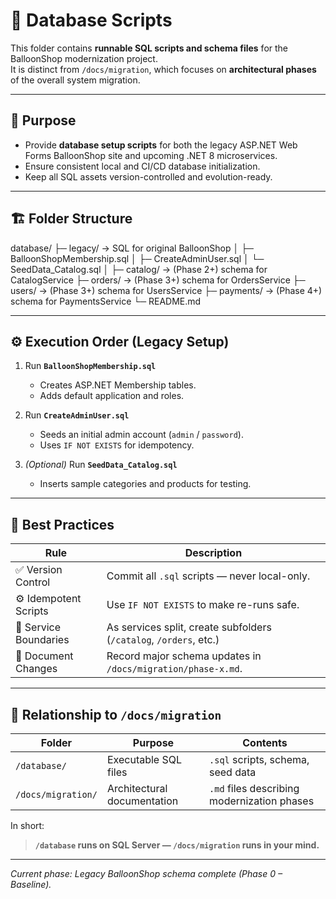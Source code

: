 # 📂 Database Scripts

This folder contains **runnable SQL scripts and schema files** for the BalloonShop modernization project.  
It is distinct from `/docs/migration`, which focuses on **architectural phases** of the overall system migration.

---

## 🧩 Purpose

- Provide **database setup scripts** for both the legacy ASP.NET Web Forms BalloonShop site and upcoming .NET 8 microservices.  
- Ensure consistent local and CI/CD database initialization.  
- Keep all SQL assets version-controlled and evolution-ready.

---

## 🏗️ Folder Structure

database/
├─ legacy/ → SQL for original BalloonShop
│ ├─ BalloonShopMembership.sql
│ ├─ CreateAdminUser.sql
│ └─ SeedData_Catalog.sql
│
├─ catalog/ → (Phase 2+) schema for CatalogService
├─ orders/ → (Phase 3+) schema for OrdersService
├─ users/ → (Phase 3+) schema for UsersService
├─ payments/ → (Phase 4+) schema for PaymentsService
└─ README.md

---

## ⚙️ Execution Order (Legacy Setup)

1. Run **`BalloonShopMembership.sql`**  
   - Creates ASP.NET Membership tables.  
   - Adds default application and roles.

2. Run **`CreateAdminUser.sql`**  
   - Seeds an initial admin account (`admin` / `password`).  
   - Uses `IF NOT EXISTS` for idempotency.

3. *(Optional)* Run **`SeedData_Catalog.sql`**  
   - Inserts sample categories and products for testing.

---

## 🧱 Best Practices

| Rule | Description |
|------|--------------|
| ✅ Version Control | Commit all `.sql` scripts — never local-only. |
| ⚙️ Idempotent Scripts | Use `IF NOT EXISTS` to make re-runs safe. |
| 🧩 Service Boundaries | As services split, create subfolders (`/catalog`, `/orders`, etc.) |
| 🧾 Document Changes | Record major schema updates in `/docs/migration/phase-x.md`. |

---

## 🚀 Relationship to `/docs/migration`

| Folder | Purpose | Contents |
|---------|----------|-----------|
| `/database/` | Executable SQL files | `.sql` scripts, schema, seed data |
| `/docs/migration/` | Architectural documentation | `.md` files describing modernization phases |

In short:  
> **`/database` runs on SQL Server — `/docs/migration` runs in your mind.**

---

_Current phase: Legacy BalloonShop schema complete (Phase 0 – Baseline)._
